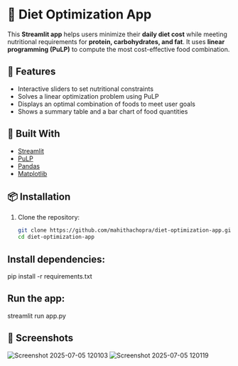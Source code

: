 # 🍱 Diet Optimization App

This **Streamlit app** helps users minimize their **daily diet cost** while meeting nutritional requirements for **protein, carbohydrates, and fat**. It uses **linear programming (PuLP)** to compute the most cost-effective food combination.

## 🚀 Features

- Interactive sliders to set nutritional constraints
- Solves a linear optimization problem using PuLP
- Displays an optimal combination of foods to meet user goals
- Shows a summary table and a bar chart of food quantities

## 🧪 Built With

- [Streamlit](https://streamlit.io/)
- [PuLP](https://coin-or.github.io/pulp/)
- [Pandas](https://pandas.pydata.org/)
- [Matplotlib](https://matplotlib.org/)

## 📦 Installation

1. Clone the repository:
   ```bash
   git clone https://github.com/mahithachopra/diet-optimization-app.git
   cd diet-optimization-app

## Install dependencies:
pip install -r requirements.txt

## Run the app:
streamlit run app.py

## 📸 Screenshots

![Screenshot 2025-07-05 120103](https://github.com/user-attachments/assets/6279d617-05b3-40e8-b5de-7fd3f23700dc)
![Screenshot 2025-07-05 120119](https://github.com/user-attachments/assets/5e500891-90cf-46ab-826e-1b11aae812bd)

















